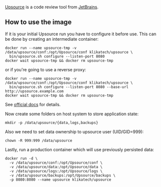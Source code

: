 [Upsource](https://www.jetbrains.com/upsource/) is a code review tool from [JetBrains](https://www.jetbrains.com/).

## How to use the image

If it is your initial Upsource run you have to configure it before use. This can be done by creating an intermediate container:

```
docker run --name upsource-tmp -v /data/upsource/conf:/opt/Upsource/conf klikatech/upsource \
  bin/upsource.sh configure --listen-port 8080
docker wait upsource-tmp && docker rm upsource-tmp
```

or if you're going to use a reverse proxy:

```
docker run --name upsource-tmp -v /data/upsource/conf:/opt/Upsource/conf klikatech/upsource \
  bin/upsource.sh configure --listen-port 8080 --base-url http://upsource.example.com
docker wait upsource-tmp && docker rm upsource-tmp
```

See [official docs](https://www.jetbrains.com/upsource/help/1.0/install_config.html) for details.

Now create some folders on host system to store application state:

```
mkdir -p /data/upsource/{data,logs,backups}
```

Also we need to set data ownership to upsource user (UID/GID=999):

```
chown -R 999:999 /data/upsource
```

Lastly, run a production container which will use previously persisted data:

```
docker run -d \
  -v /data/upsource/conf:/opt/Upsource/conf \
  -v /data/upsource/data:/opt/Upsource/data \
  -v /data/upsource/logs:/opt/Upsource/logs \
  -v /data/upsource/backups:/opt/Upsource/backups \
  -p 8080:8080 --name upsource klikatech/upsource
```
